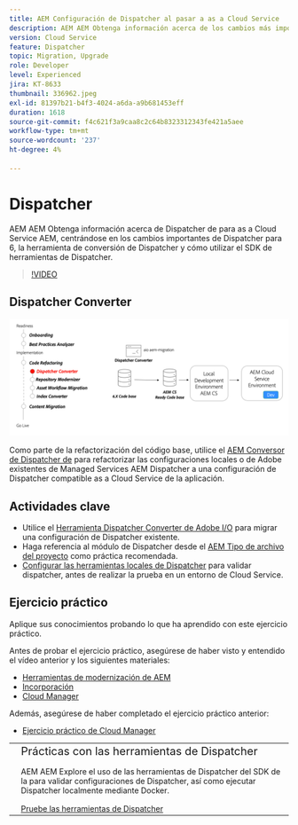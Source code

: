 ```yaml
---
title: AEM Configuración de Dispatcher al pasar a as a Cloud Service
description: AEM AEM Obtenga información acerca de los cambios más importantes en la herramienta de conversión de Dispatcher para la creación de informes de Dispatcher para el as a Cloud Service de la, y cómo utilizar el SDK de herramientas de Dispatcher.
version: Cloud Service
feature: Dispatcher
topic: Migration, Upgrade
role: Developer
level: Experienced
jira: KT-8633
thumbnail: 336962.jpeg
exl-id: 81397b21-b4f3-4024-a6da-a9b681453eff
duration: 1618
source-git-commit: f4c621f3a9caa8c2c64b8323312343fe421a5aee
workflow-type: tm+mt
source-wordcount: '237'
ht-degree: 4%

---
```



# Dispatcher

AEM AEM Obtenga información acerca de Dispatcher de para as a Cloud Service AEM, centrándose en los cambios importantes de Dispatcher para 6, la herramienta de conversión de Dispatcher y cómo utilizar el SDK de herramientas de Dispatcher.

>[!VIDEO](https://video.tv.adobe.com/v/336962?quality=12&learn=on)

## Dispatcher Converter

![Dispatcher Converter](./assets/dispatcher-converter-diagram.png)

Como parte de la refactorización del código base, utilice el [AEM Conversor de Dispatcher de](https://experienceleague.adobe.com/docs/experience-manager-cloud-service/moving/refactoring-tools/dispatcher-transformation-utility-tools.html) para refactorizar las configuraciones locales o de Adobe existentes de Managed Services AEM Dispatcher a una configuración de Dispatcher compatible as a Cloud Service de la aplicación.

## Actividades clave

+ Utilice el [Herramienta Dispatcher Converter de Adobe I/O](https://github.com/adobe/aio-cli-plugin-aem-cloud-service-migration#aio-aem-migrationdispatcher-converter) para migrar una configuración de Dispatcher existente.
+ Haga referencia al módulo de Dispatcher desde el [AEM Tipo de archivo del proyecto](https://github.com/adobe/aem-project-archetype/tree/develop/src/main/archetype/dispatcher.cloud) como práctica recomendada.
+ [Configurar las herramientas locales de Dispatcher](https://experienceleague.adobe.com/docs/experience-manager-learn/cloud-service/local-development-environment-set-up/dispatcher-tools.html?lang=es) para validar dispatcher, antes de realizar la prueba en un entorno de Cloud Service.

## Ejercicio práctico

Aplique sus conocimientos probando lo que ha aprendido con este ejercicio práctico.

Antes de probar el ejercicio práctico, asegúrese de haber visto y entendido el vídeo anterior y los siguientes materiales:

+ [Herramientas de modernización de AEM](./aem-modernization-tools.md)
+ [Incorporación](./onboarding.md)
+ [Cloud Manager](./cloud-manager.md)

Además, asegúrese de haber completado el ejercicio práctico anterior:

+ [Ejercicio práctico de Cloud Manager](./cloud-manager.md#hands-on-exercise)

<table style="border-width:0">
    <tr>
        <td style="width:150px">
            <a  rel="noreferrer"
                target="_blank"
                href="https://github.com/adobe/aem-cloud-engineering-video-series-exercises/tree/session5-dispatcher#cloud-acceleration-bootcamp---session-5-dispatcher"><img alt="Repositorio de GitHub de ejercicios prácticos" src="./assets/github.png"/>
            </a>        
        </td>
        <td style="width:100%;margin-bottom:1rem;">
            <div style="font-size:1.25rem;font-weight:400;">Prácticas con las herramientas de Dispatcher</div>
            <p style="margin:1rem 0">
                AEM AEM Explore el uso de las herramientas de Dispatcher del SDK de la para validar configuraciones de Dispatcher, así como ejecutar Dispatcher localmente mediante Docker.
            </p>
            <a  rel="noreferrer"
                target="_blank"
                href="https://github.com/adobe/aem-cloud-engineering-video-series-exercises/tree/session5-dispatcher#cloud-acceleration-bootcamp---session-5-dispatcher" class="spectrum-Button spectrum-Button--primary spectrum-Button--sizeM">
                <span class="spectrum-Button-label has-no-wrap has-text-weight-bold">Pruebe las herramientas de Dispatcher</span>
            </a>
        </td>
    </tr>
</table>
